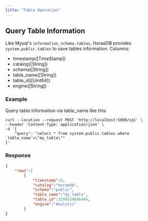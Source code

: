```yaml
---
title: "Table Operation"
---
```

## Query Table Information

Like Mysql's `information_schema.tables`, HoraeDB provides `system.public.tables` to save tables information.
Columns:

- timestamp([TimeStamp])
- catalog([String])
- schema([String])
- table_name([String])
- table_id([Uint64])
- engine([String])

### Example

Query table information via table_name like this:

```shell
curl --location --request POST 'http://localhost:5000/sql' \
--header 'Content-Type: application/json' \
-d '{
    "query": "select * from system.public.tables where `table_name`=\"my_table\""
}'
```

### Response

```json
{
    "rows":[
        {
            "timestamp":0,
            "catalog":"horaedb",
            "schema":"public",
            "table_name":"my_table",
            "table_id":3298534886446,
            "engine":"Analytic"
        }
}
```
